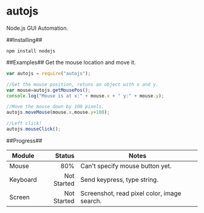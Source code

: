 autojs
========

Node.js GUI Automation.

##Installing##
```
npm install nodejs
```

##Examples##
Get the mouse location and move it. 

```JavaScript
var autojs = require("autojs");

//Get the mouse position, retuns an object with x and y. 
var mouse=autojs.getMousePos();
console.log("Mouse is at x:" + mouse.x + " y:" + mouse.y);

//Move the mouse down by 100 pixels.
autojs.moveMouse(mouse.x,mouse.y+100);

//Left click!
autojs.mouseClick();
```
##Progress##

| Module        | Status        | Notes   |
| ------------- |-------------: | ------- |
| Mouse         | 80%           | Can't specify mouse button yet.       |
| Keyboard      | Not Started   | Send keypress, type string.        |
| Screen        | Not Started   | Screenshot, read pixel color, image search.        |
